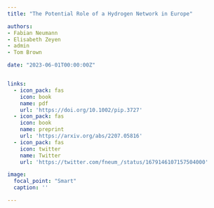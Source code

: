 ```yaml
---
title: "The Potential Role of a Hydrogen Network in Europe"

authors:
- Fabian Neumann
- Elisabeth Zeyen
- admin
- Tom Brown

date: "2023-06-01T00:00:00Z"


links:
  - icon_pack: fas
    icon: book
    name: pdf
    url: 'https://doi.org/10.1002/pip.3727'
  - icon_pack: fas
    icon: book
    name: preprint
    url: 'https://arxiv.org/abs/2207.05816'
  - icon_pack: fas
    icon: twitter
    name: Twitter
    url: 'https://twitter.com/fneum_/status/1679146107157504000'

image:
  focal_point: "Smart"
  caption: ''

---
```




